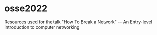 # osse2022
Resources used for the talk "How To Break a Network" -- An Entry-level introduction to computer networking
